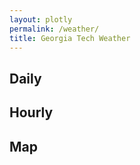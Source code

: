 ```yaml
---
layout: plotly
permalink: /weather/
title: Georgia Tech Weather
---
```


## Daily

<script type='text/javascript' src='https://darksky.net/widget/default/33.776,-84.3988/us12/en.js?width=100%&height=350&title=Georgia Tech&textColor=333333&bgColor=transparent&transparency=true&skyColor=undefined&fontFamily=Default&customFont=&units=us&htColor=333333&ltColor=878787&displaySum=yes&displayHeader=yes'></script>

## Hourly

<script type='text/javascript' src='https://darksky.net/widget/graph-bar/33.776,-84.3988/us12/en.js?width=100%&height=350&title=Full Forecast&textColor=333333&bgColor=transparent&transparency=true&skyColor=undefined&fontFamily=Default&customFont=&units=us&timeColor=333333&tempColor=333333&currentDetailsOption=true'></script>

<script type='text/javascript' src='https://darksky.net/widget/graph/33.776,-84.3988/us12/en.js?width=100%&height=350&title=Full Forecast&textColor=333333&bgColor=transparent&transparency=true&fontFamily=Default&customFont=&units=us&graph=temperature_graph&timeColor=333333&tempColor=333333&lineColor=333333&markerColor=333333'></script>

<script type='text/javascript' src='https://darksky.net/widget/graph/33.776,-84.3988/us12/en.js?width=100%&height=350&title=Full Forecast&textColor=333333&bgColor=transparent&transparency=true&fontFamily=Default&customFont=&units=us&graph=precip_graph&timeColor=333333&tempColor=333333&lineColor=333333&markerColor=333333'></script>

## Map
<script src='https://darksky.net/map-embed/@temperature,33.776,-84.3988,8.js?embed=true&timeControl=true&fieldControl=true&defaultField=temperature&defaultUnits=_f'></script>
